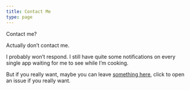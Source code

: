 ```yaml
---
title: Contact Me
type: page
---
```

Contact me?

Actually don’t contact me.

I probably won’t respond. I still have quite some notifications on every single app waiting for me to see while I’m cooking. 

But if you really want, maybe you can leave [something here](https://github.com/angyts/recipes/issues), click to open an issue if you really want.